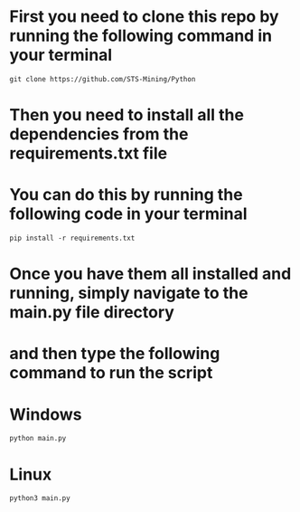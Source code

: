 # First you need to clone this repo by running the following command in your terminal

```console
git clone https://github.com/STS-Mining/Python
```

# Then you need to install all the dependencies from the requirements.txt file

# You can do this by running the following code in your terminal

```console
pip install -r requirements.txt
```

# Once you have them all installed and running, simply navigate to the main.py file directory

# and then type the following command to run the script

# Windows

```console
python main.py
```

# Linux

```console
python3 main.py
```

